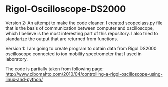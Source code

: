 # Rigol-Oscilloscope-DS2000

Version 2:
An attempt to make the code cleaner. I created scopeclass.py file that is the basis of communication between computer and oscilloscope, which I believe is the most interesting part of this repository. I also tried to standarize the output that are returned from functions. 

Version 1:
I am going to create program to obtain data from Rigol DS2000 oscilloscope connected to ion mobility spectrometer
that I used in laboratory.

The code is partially taken from following page:
http://www.cibomahto.com/2010/04/controlling-a-rigol-oscilloscope-using-linux-and-python/

